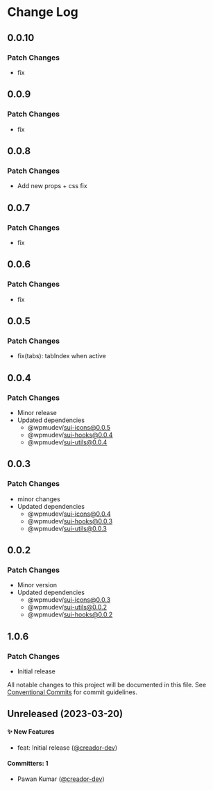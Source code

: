 # Change Log

## 0.0.10

### Patch Changes

- fix

## 0.0.9

### Patch Changes

- fix

## 0.0.8

### Patch Changes

- Add new props + css fix

## 0.0.7

### Patch Changes

- fix

## 0.0.6

### Patch Changes

- fix

## 0.0.5

### Patch Changes

- fix(tabs): tabIndex when active

## 0.0.4

### Patch Changes

- Minor release
- Updated dependencies
  - @wpmudev/sui-icons@0.0.5
  - @wpmudev/sui-hooks@0.0.4
  - @wpmudev/sui-utils@0.0.4

## 0.0.3

### Patch Changes

- minor changes
- Updated dependencies
  - @wpmudev/sui-icons@0.0.4
  - @wpmudev/sui-hooks@0.0.3
  - @wpmudev/sui-utils@0.0.3

## 0.0.2

### Patch Changes

- Minor version
- Updated dependencies
  - @wpmudev/sui-icons@0.0.3
  - @wpmudev/sui-utils@0.0.2
  - @wpmudev/sui-hooks@0.0.2

## 1.0.6

### Patch Changes

- Initial release

All notable changes to this project will be documented in this file. See
[Conventional Commits](https://conventionalcommits.org/) for commit guidelines.

## Unreleased (2023-03-20)

#### ✨ New Features

- feat: Initial release ([@creador-dev](https://github.com/creador-dev))

#### Committers: 1

- Pawan Kumar ([@creador-dev](https://github.com/creador-dev))
